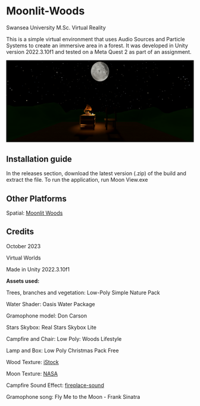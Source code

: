 # Moonlit-Woods
Swansea University M.Sc. Virtual Reality

This is a simple virtual environment that uses Audio Sources and Particle Systems to create an immersive area in a forest. It was developed in Unity version 2022.3.10f1 and tested on a Meta Quest 2 as part of an assignment.

<img src="images/Preview1.png"/>

## Installation guide
In the releases section, download the latest version (.zip) of the build and extract the file. To run the application, run Moon View.exe
## Other Platforms
Spatial: [Moonlit Woods](https://www.spatial.io/s/Moonlit-Woods-6528181128d9069eddc3f8ac?share=1667209296106747121)


## Credits
October 2023

Virtual Worlds

Made in Unity 2022.3.10f1

**Assets used:**

Trees, branches and vegetation: Low-Poly Simple Nature Pack

Water Shader: Oasis Water Package

Gramophone model: Don Carson

Stars Skybox: Real Stars Skybox Lite

Campfire and Chair: Low Poly: Woods Lifestyle

Lamp and Box: Low Poly Christmas Pack Free

Wood Texture: [iStock](https://www.istockphoto.com/vector/wood-textured-background-with-lines-gm469806788-62116780)

Moon Texture: [NASA](https://svs.gsfc.nasa.gov/cgi-bin/details.cgi?aid=4720)

Campfire Sound Effect: [fireplace-sound](https://opengameart.org/content/fireplace-sound-loop) 

Gramophone song: Fly Me to the Moon - Frank Sinatra
